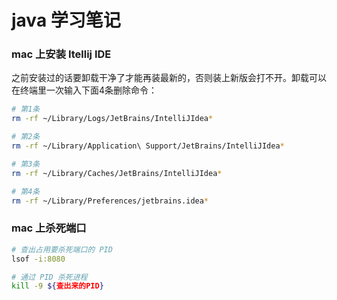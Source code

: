 # java 学习笔记

### mac 上安装 Itellij IDE

之前安装过的话要卸载干净了才能再装最新的，否则装上新版会打不开。卸载可以在终端里一次输入下面4条删除命令：

```bash
# 第1条
rm -rf ~/Library/Logs/JetBrains/IntelliJIdea*

# 第2条
rm -rf ~/Library/Application\ Support/JetBrains/IntelliJIdea*

# 第3条
rm -rf ~/Library/Caches/JetBrains/IntelliJIdea*

# 第4条
rm -rf ~/Library/Preferences/jetbrains.idea*
```

### mac 上杀死端口

```bash
# 查出占用要杀死端口的 PID
lsof -i:8080

# 通过 PID 杀死进程
kill -9 ${查出来的PID}
```